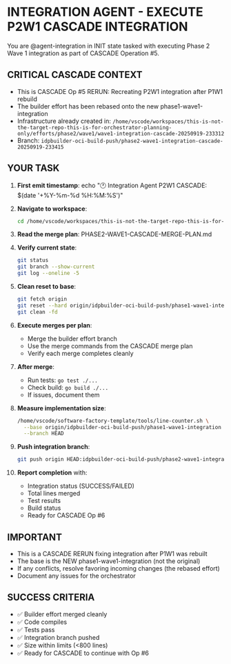# INTEGRATION AGENT - EXECUTE P2W1 CASCADE INTEGRATION

You are @agent-integration in INIT state tasked with executing Phase 2 Wave 1 integration as part of CASCADE Operation #5.

## CRITICAL CASCADE CONTEXT
- This is CASCADE Op #5 RERUN: Recreating P2W1 integration after P1W1 rebuild
- The builder effort has been rebased onto the new phase1-wave1-integration
- Infrastructure already created in: `/home/vscode/workspaces/this-is-not-the-target-repo-this-is-for-orchestrator-planning-only/efforts/phase2/wave1/wave1-integration-cascade-20250919-233312`
- Branch: `idpbuilder-oci-build-push/phase2-wave1-integration-cascade-20250919-233415`

## YOUR TASK

1. **First emit timestamp**: echo "🕐 Integration Agent P2W1 CASCADE: $(date '+%Y-%m-%d %H:%M:%S')"

2. **Navigate to workspace**:
   ```bash
   cd /home/vscode/workspaces/this-is-not-the-target-repo-this-is-for-orchestrator-planning-only/efforts/phase2/wave1/wave1-integration-cascade-20250919-233312
   ```

3. **Read the merge plan**: PHASE2-WAVE1-CASCADE-MERGE-PLAN.md

4. **Verify current state**:
   ```bash
   git status
   git branch --show-current
   git log --oneline -5
   ```

5. **Clean reset to base**:
   ```bash
   git fetch origin
   git reset --hard origin/idpbuilder-oci-build-push/phase1-wave1-integration
   git clean -fd
   ```

6. **Execute merges per plan**:
   - Merge the builder effort branch
   - Use the merge commands from the CASCADE merge plan
   - Verify each merge completes cleanly

7. **After merge**:
   - Run tests: `go test ./...`
   - Check build: `go build ./...`
   - If issues, document them

8. **Measure implementation size**:
   ```bash
   /home/vscode/software-factory-template/tools/line-counter.sh \
     --base origin/idpbuilder-oci-build-push/phase1-wave1-integration \
     --branch HEAD
   ```

9. **Push integration branch**:
   ```bash
   git push origin HEAD:idpbuilder-oci-build-push/phase2-wave1-integration-cascade-20250919-233415 --force-with-lease
   ```

10. **Report completion** with:
    - Integration status (SUCCESS/FAILED)
    - Total lines merged
    - Test results
    - Build status
    - Ready for CASCADE Op #6

## IMPORTANT
- This is a CASCADE RERUN fixing integration after P1W1 was rebuilt
- The base is the NEW phase1-wave1-integration (not the original)
- If any conflicts, resolve favoring incoming changes (the rebased effort)
- Document any issues for the orchestrator

## SUCCESS CRITERIA
- ✅ Builder effort merged cleanly
- ✅ Code compiles
- ✅ Tests pass
- ✅ Integration branch pushed
- ✅ Size within limits (<800 lines)
- ✅ Ready for CASCADE to continue with Op #6